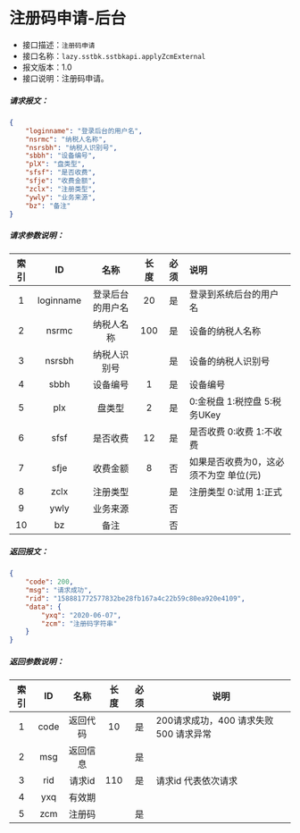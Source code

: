 # 注册码申请-后台

- 接口描述：`注册码申请`
- 接口名称：`lazy.sstbk.sstbkapi.applyZcmExternal`
- 报文版本：1.0
- 接口说明：注册码申请。

##### 请求报文：
```json
{
	"loginname": "登录后台的用户名",
	"nsrmc": "纳税人名称",
	"nsrsbh": "纳税人识别号",
	"sbbh": "设备编号",
	"plX": "盘类型",
	"sfsf": "是否收费",
	"sfje": "收费金额",
	"zclx": "注册类型",
	"ywly": "业务来源",
	"bz": "备注"
}
```
#####  请求参数说明：

| 索引 |    ID    |     名称     | 长度 | 必须 | 说明                                    |
| :--: | :------: | :----------: | :--: | :--: | :-------------------------------------- |
|  1   | loginname |  登录后台的用户名  | 20  |  是  | 登录到系统后台的用户名                     |
|  2   |  nsrmc  | 纳税人名称 |  100  |  是  | 设备的纳税人名称                        |
| 3 | nsrsbh | 纳税人识别号 |  | 是 | 设备的纳税人识别号 |
| 4 | sbbh | 设备编号 | 1 | 是 | 设备编号 |
|  5   |   plx   |   盘类型   |  2   |  是  | 0:金税盘 1:税控盘 5:税务UKey         |
|  6   |   sfsf   |   是否收费   |  12  |  是  | 是否收费 0:收费 1:不收费 |
|  7   | sfje |  收费金额  |  8  |  否  | 如果是否收费为0，这必须不为空 单位(元) |
|  8   | zclx |  注册类型  |    |  是  | 注册类型 0:试用 1:正式 |
| 9 | ywly | 业务来源 | | 否 |  |
| 10 | bz | 备注 | | 否 |  |




##### 返回报文：

```json
{
	"code": 200,
	"msg": "请求成功",
	"rid": "158881772577832be28fb167a4c22b59c80ea920e4109",
	"data": {
		"yxq": "2020-06-07",
		"zcm": "注册码字符串"
	}
}
```

#####  返回参数说明：


| 索引 |        ID        |   名称    |   长度   | 必须 | 说明                                                         |
| :--: | :--------------: | :-------: | :------: | :--: | ------------------------------------------------------------ |
|  1   |       code       | 返回代码 |  10  |  是  | 200请求成功，400 请求失败 500 请求异常                       |
|  2   |       msg        | 返回信息  |          |  是  |                                                              |
|  3   |     rid     | 请求id | 110 |  是  | 请求id 代表依次请求            |
|  4   |   yxq    | 有效期 |        |    |                                                              |
|  5   |   zcm   | 注册码 |        |  是  |                                                              |